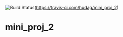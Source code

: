 ![Build Status](https://api.travis-ci.com/hudag/mini_proj_2.svg?branch=master)(https://travis-ci.com/hudag/mini_proj_2)
# mini_proj_2